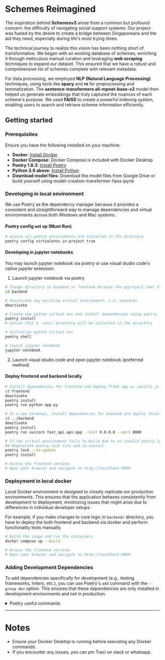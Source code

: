 # Schemes Reimagined

The inspiration behind **Schemesv3** arose from a common but profound concern: the difficulty of navigating social support systems. Our project was fueled by the desire to create a bridge between Singaporeans and the aid they need, especially during life's most trying times.

The technical journey to realize this vision has been nothing short of transformative. We began with an existing database of schemes, enriching it through meticulous manual curation and leveraging **web scraping** techniques to expand our dataset. This ensured that we have a robust and comprehensive list of schemes complete with relevant metadata.

For data processing, we employed **NLP (Natural Language Processing)** techniques, using tools like **spacy** and **re** for preprocessing and lemmatization. The **sentence-transformers all-mpnet-base-v2** model then helped us generate embeddings that truly captured the nuances of each scheme's purpose. We used **FAISS** to create a powerful indexing system, enabling users to search and retrieve scheme information efficiently.


## Getting started
### Prerequisites

Ensure you have the following installed on your machine:

- **Docker**: [Install Docker](https://docs.docker.com/get-docker/)
- **Docker Compose**: Docker Compose is included with Docker Desktop
- **Poetry 1.8.3**: [Install Poetry](https://python-poetry.org/docs/#installation)
- **Python 3.9 above**: [Install Python](https://www.python.org/downloads/)
- **Download model files**: Download the model files from Google Drive or build yourself using model-creation-transformer-faiss.ipynb 

### Developing in local environment

We use Poetry as the dependency manager because it provides a consistent and straightforward way to manage dependencies and virtual environments across both Windows and Mac systems.

#### Poetry config set up (Must Run)
```bash
# ensure all poetry environments are installed in the directory
poetry config virtualenvs.in-project true
```

#### Developing in jupyter notebooks

You may launch jupyter notebook via poetry or use visual studio code's native jupyter extension.

1. Launch jupyter notebook via poetry
  ```bash
  # Change directory to backend or frontend because the pyproject.toml file is in those directories
  cd backend

  # deactivate any existing virtual environment, i.e. anaconda
  deactivate

  # Create new python virtual env and install dependencies using poetry
  poetry install 
  # notice that a .venv/ directory will be installed in the directory

  # Initialize python virtual env
  poetry shell

  # launch jupyter notebook
  jupyter notebook
  ```

2. Launch visual studio code and open jupyter notebook (preferred method)

#### Deploy frontend and backend locally 

```bash
# Install dependencies for frontend and deploy flask app w/ vanilla js
cd frontend
deactivate
poetry install
poetry run python app.py

# In a new terminal, install dependencies for backend and deploy locally
cd ../backend
deactivate
poetry install
poetry run uvicorn fast_api.api:app --host 0.0.0.0 --port 8000

# If the virtual environment fails to build due to an invalid poetry.lock file:
## Regenerate poetry.lock file and re-install
poetry lock --no-update
poetry install

# Access the frontend service:
# Open your browser and navigate to http://localhost:9099.
```

### Deployment in local docker

Local Docker environment is designed to closely replicate our production environments. This ensures that the application behaves consistently from development to deployment, minimizing issues that might arise due to differences in individual developer setups.

For example, if you make changes to core logic in `backend/` directory, you have to deploy the both frontend and backend via docker and perform functionality tests manually.

```bash
# Build the image and run the containers
docker compose up --build

# Access the frontend service:
# Open your browser and navigate to http://localhost:9099.
```

### Adding Development Dependencies

To add dependencies specifically for development (e.g., testing frameworks, linters, etc.), you can use Poetry's `add` command with the `--group dev` option. This ensures that these dependencies are only installed in development environments and not in production.

<details>
  <summary>Poetry useful commands</summary>

    ```bash
    # Activate the Poetry environment
    poetry shell

    # Install all dependencies (including development dependencies if needed)
    poetry install

    # Add a production dependency
    poetry add <dependency_name>
    # e.g. poetry add pandas
    # e.g. poetry add pandas@^2.2.2

    # Add a development dependency
    poetry add --group dev <dependency_name>

    # Remove a dependency
    poetry remove <dependency_name>

    # Regenerate the poetry.lock file without updating dependencies
    poetry lock --no-update

    # List all installed dependencies
    poetry show --all

    # List only production dependencies
    poetry show --only main

    # List only development dependencies
    poetry show --only dev

    # Check the status of dependencies (e.g., if they are outdated)
    poetry show --outdated

    # Run a script or command within the Poetry environment
    poetry run <command>
    # e.g. poetry run python app.py 

    # Check the project's environment and configuration
    poetry check
    ```
</details>

---

# Notes
- Ensure your Docker Desktop is running before executing any Docker commands.
- If you encounter any issues, you can pm Traci on slack or whatsapp.
